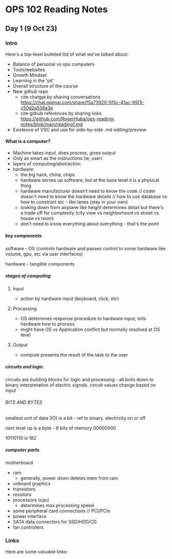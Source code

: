 # OPS 102 Reading Notes

##  Day 1 (9 Oct 23)

### Intro

Here's a top-level bulleted list of what we've talked about:
- Balance of personal vs ops computers
- Tools/websites
- Growth Mindset
- Learning in the 'pit'
- Overall structure of the course
- New github repo
   - cite chatgpt by sharing conversations https://chat.openai.com/share/f5a73920-5f5c-41ac-95f3-c50d2a538a3e
   - cite github references by sharing links https://github.com/RogerHuba/ops-reading-notes/blob/main/reading1.md
- Existence of VSC and use for side-by-side .md editing/preview

#### What is a computer?

- Machine takes input, does process, gives output
- Only as smart as the instructions (ie, user)
- layers of computing/abstraction
- hardware: 
   - the big hack, china, chips
   - hardware serves up software, but at the base level it is a physical thing
   - hardware manufacturer doesn't need to know the code // coder doesn't need to know the hardware details // how to use database vs how to construct etc - like lanes (stay in your own)
   - looking down from airplane like height determines detail but there's a trade off for complexity (city view vs neighborhood vs street vs house vs room)
   - don't need to know everything about everything - that's the point

##### key components
software - OS (controls hardware and passes control to some hardware like volume, gpu, etc via user interfaces)

hardware - tangible components

##### stages of computing
1) Input
   - action by hardware input (keyboard, click, etc)

2) Processing
   - OS determines response procedure to hardware input; tells hardware how to process
   - might have OS vs Application conflict but normally resolved at OS level

3) Output
   - compute presents the result of the task to the user

##### circuits and logic
circuits are building blocks for logic and processing - all boils down to binary interpretation of electric signals. circuit values change based on input

###### BITS AND BYTES

smallest unit of data (IO) is a bit - ref to binary. electricity on or off

next level up is a byte - 8 bits of memory 00000000

10110110 is 182


##### computer parts

motherboard
   - ram
      - generally, power down deletes mem from ram
   - onboard graphics
   - transistors
   - resistors
   - processors (cpu)
      - determines max processing speed
   - some peripheral card connections // PCI/PCIe
   - power interface
   - SATA data connectors for SSD/HDD/CD
   - fan controllers

### Links

Here are some valuable links:
